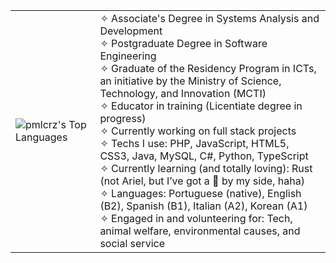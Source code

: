 <table>
  <tr>
    <td>
<img src="https://github-readme-stats.vercel.app/api/top-langs/?username=pmlcrz&langs_count=14&theme=midnight-purple&show_icons=true&hide_border=false&layout=compact" alt="pmlcrz's Top Languages"/>
    </td>
    <td>
      <div align="left">
        ✧ Associate's Degree in Systems Analysis and Development<br>
        ✧ Postgraduate Degree in Software Engineering<br>
        ✧ Graduate of the Residency Program in ICTs, an initiative by the Ministry of Science, 
        Technology, and Innovation (MCTI)<br>
        ✧ Educator in training (Licentiate degree in progress)<br>
        ✧ Currently working on full stack projects<br>
        ✧ Techs I use: PHP, JavaScript, HTML5, CSS3, Java, MySQL,
        C#, Python, TypeScript<br>
        ✧ Currently learning (and totally loving): Rust 
        (not Ariel, but I’ve got a 🦀 by my side, haha) <br>
        ✧ Languages: Portuguese (native), English (B2), Spanish (B1), Italian (A2), Korean (A1)<br>
        ✧ Engaged in and volunteering for: Tech, animal welfare, environmental causes, and social service<br>
              </div>
    </td>
   <!-- <td>
      <img src="https://media.giphy.com/media/ao9DUiTKH60XS/giphy.gif" alt="Dancing Robot" height="200"/>
    </td> -->
  </tr>
</table>
